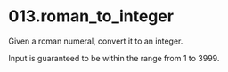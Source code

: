 # 013.roman_to_integer

Given a roman numeral, convert it to an integer.

Input is guaranteed to be within the range from 1 to 3999.